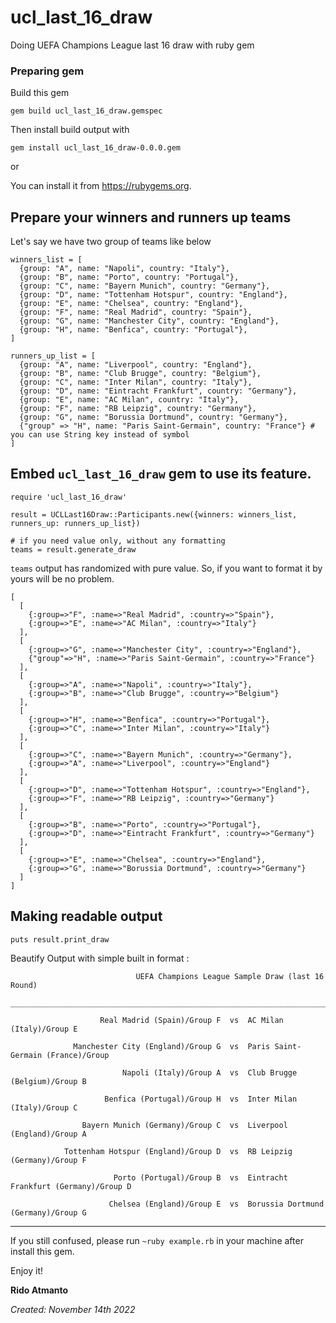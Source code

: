 # ucl_last_16_draw
Doing UEFA Champions League last 16 draw with ruby gem

### Preparing gem
Build this gem
```
gem build ucl_last_16_draw.gemspec
```

Then install build output with
```
gem install ucl_last_16_draw-0.0.0.gem
```

or

You can install it from https://rubygems.org.

## Prepare your winners and runners up teams
Let's say we have two group of teams like below
```
winners_list = [
  {group: "A", name: "Napoli", country: "Italy"},
  {group: "B", name: "Porto", country: "Portugal"},
  {group: "C", name: "Bayern Munich", country: "Germany"},
  {group: "D", name: "Tottenham Hotspur", country: "England"},
  {group: "E", name: "Chelsea", country: "England"},
  {group: "F", name: "Real Madrid", country: "Spain"},
  {group: "G", name: "Manchester City", country: "England"},
  {group: "H", name: "Benfica", country: "Portugal"},
]

runners_up_list = [
  {group: "A", name: "Liverpool", country: "England"},
  {group: "B", name: "Club Brugge", country: "Belgium"},
  {group: "C", name: "Inter Milan", country: "Italy"},
  {group: "D", name: "Eintracht Frankfurt", country: "Germany"},
  {group: "E", name: "AC Milan", country: "Italy"},
  {group: "F", name: "RB Leipzig", country: "Germany"},
  {group: "G", name: "Borussia Dortmund", country: "Germany"},
  {"group" => "H", name: "Paris Saint-Germain", country: "France"} # you can use String key instead of symbol
]
```

## Embed `ucl_last_16_draw` gem to use its feature.
```
require 'ucl_last_16_draw'

result = UCLLast16Draw::Participants.new({winners: winners_list, runners_up: runners_up_list})

# if you need value only, without any formatting
teams = result.generate_draw
```
`teams` output has randomized with pure value. So, if you want to format it by yours will be no problem.
```
[
  [
    {:group=>"F", :name=>"Real Madrid", :country=>"Spain"},
    {:group=>"E", :name=>"AC Milan", :country=>"Italy"}
  ],
  [
    {:group=>"G", :name=>"Manchester City", :country=>"England"},
    {"group"=>"H", :name=>"Paris Saint-Germain", :country=>"France"}
  ],
  [
    {:group=>"A", :name=>"Napoli", :country=>"Italy"},
    {:group=>"B", :name=>"Club Brugge", :country=>"Belgium"}
  ],
  [
    {:group=>"H", :name=>"Benfica", :country=>"Portugal"},
    {:group=>"C", :name=>"Inter Milan", :country=>"Italy"}
  ],
  [
    {:group=>"C", :name=>"Bayern Munich", :country=>"Germany"},
    {:group=>"A", :name=>"Liverpool", :country=>"England"}
  ],
  [
    {:group=>"D", :name=>"Tottenham Hotspur", :country=>"England"},
    {:group=>"F", :name=>"RB Leipzig", :country=>"Germany"}
  ],
  [
    {:group=>"B", :name=>"Porto", :country=>"Portugal"},
    {:group=>"D", :name=>"Eintracht Frankfurt", :country=>"Germany"}
  ],
  [
    {:group=>"E", :name=>"Chelsea", :country=>"England"},
    {:group=>"G", :name=>"Borussia Dortmund", :country=>"Germany"}
  ]
]
```

## Making readable output
```# simple beutify output
puts result.print_draw
```
Beautify Output with simple built in format :
```
                            UEFA Champions League Sample Draw (last 16 Round)
        __________________________________________________________________________________________

                    Real Madrid (Spain)/Group F  vs  AC Milan (Italy)/Group E

              Manchester City (England)/Group G  vs  Paris Saint-Germain (France)/Group

                         Napoli (Italy)/Group A  vs  Club Brugge (Belgium)/Group B

                     Benfica (Portugal)/Group H  vs  Inter Milan (Italy)/Group C

                Bayern Munich (Germany)/Group C  vs  Liverpool (England)/Group A

            Tottenham Hotspur (England)/Group D  vs  RB Leipzig (Germany)/Group F

                       Porto (Portugal)/Group B  vs  Eintracht Frankfurt (Germany)/Group D

                      Chelsea (England)/Group E  vs  Borussia Dortmund (Germany)/Group G
```
***
If you still confused, please run `~ruby example.rb` in your machine after install this gem.

Enjoy it!

**Rido Atmanto**

*Created: November 14th 2022*
